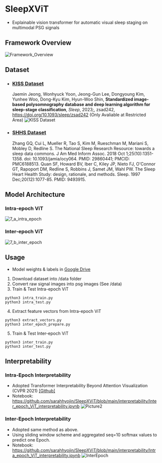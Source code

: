 # SleepXViT
- Explainable vision transformer for automatic visual sleep staging on multimodal PSG signals


## Framework Overview
![Framework_Overview](https://github.com/user-attachments/assets/39b3f782-9358-4b6c-89c3-65187765a5c5)


## Dataset
- ### [KISS Dataset](https://www.aihub.or.kr/aihubdata/data/view.do?currMenu=&topMenu=&aihubDataSe=data&dataSetSn=210)
    Jaemin Jeong, Wonhyuck Yoon, Jeong-Gun Lee, Dongyoung Kim, Yunhee Woo, Dong-Kyu Kim, Hyun-Woo Shin, __Standardized image-based polysomnography database and deep learning algorithm for sleep-stage classification__, *Sleep*, 2023;, zsad242, https://doi.org/10.1093/sleep/zsad242 (Only Avaliable at Restricted Area)
    ![KISS Dataset](https://github.com/user-attachments/assets/9a64aca5-02fd-49a0-872a-4c8d7d58db15)

- ### [SHHS Dataset](https://www.sleepdata.org/datasets/shhs)
    Zhang GQ, Cui L, Mueller R, Tao S, Kim M, Rueschman M, Mariani S, Mobley D, Redline S. The National Sleep Research Resource: towards a sleep data commons. J Am Med Inform Assoc. 2018 Oct 1;25(10):1351-1358. doi: 10.1093/jamia/ocy064. PMID: 29860441; PMCID: PMC6188513.
  Quan SF, Howard BV, Iber C, Kiley JP, Nieto FJ, O'Connor GT, Rapoport DM, Redline S, Robbins J, Samet JM, Wahl PW. The Sleep Heart Health Study: design, rationale, and methods. Sleep. 1997 Dec;20(12):1077-85. PMID: 9493915.


## Model Architecture
### Intra-epoch ViT
![7_a_intra_epoch](https://github.com/user-attachments/assets/52b4ef9e-ab66-4d82-a713-a014e23f5134)

### Inter-epoch ViT
![7_b_inter_epoch](https://github.com/user-attachments/assets/7fefc057-c0ca-4b3b-82de-f38a09af0d14)

## Usage
- Model weights & labels in [Google Drive](https://drive.google.com/drive/folders/1ILZYBwcuSdyNSSg4z9UZ2FciHRs5FwX7?usp=sharing)
1. Download dataset into /data folder
2. Convert raw signal images into psg images (See /data)
3. Train & Test Intra-epoch ViT
```
python3 intra_train.py
python3 intra_test.py
```
4. Extract feature vectors from Intra-epoch ViT
```
python3 extract_vectors.py
python3 inter_epoch_prepare.py
```
5. Train & Test Inter-epoch ViT
```
python3 inter_train.py
python3 inter_test.py
```

## Interpretability
### Intra-Epoch Interpretability
- Adopted Transformer Interpretability Beyond Attention Visualization (CVPR 2021) [[Github]](https://github.com/hila-chefer/Transformer-Explainability)
- Notebook: https://github.com/sarahhyojin/SleepXViT/blob/main/interpretability/Inter_epoch_ViT_interpretability.ipynb
![Picture2](https://github.com/user-attachments/assets/1f9a1a79-540a-4067-b994-c1082c0ad239)

### Inter-Epoch Interpretability
- Adopted same method as above.
- Using sliding window scheme and aggregated seq=10 softmax values to predict one Epoch.
- Notebook: https://github.com/sarahhyojin/SleepXViT/blob/main/interpretability/Intra_epoch_ViT_interpretability.ipynb
![InterEpoch](https://github.com/user-attachments/assets/b30fb910-2a6e-43dc-8f43-67644ded9406)
